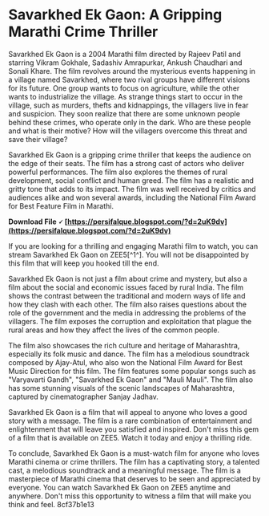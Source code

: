 # Savarkhed Ek Gaon: A Gripping Marathi Crime Thriller
 
Savarkhed Ek Gaon is a 2004 Marathi film directed by Rajeev Patil and starring Vikram Gokhale, Sadashiv Amrapurkar, Ankush Chaudhari and Sonali Khare. The film revolves around the mysterious events happening in a village named Savarkhed, where two rival groups have different visions for its future. One group wants to focus on agriculture, while the other wants to industrialize the village. As strange things start to occur in the village, such as murders, thefts and kidnappings, the villagers live in fear and suspicion. They soon realize that there are some unknown people behind these crimes, who operate only in the dark. Who are these people and what is their motive? How will the villagers overcome this threat and save their village?
 
Savarkhed Ek Gaon is a gripping crime thriller that keeps the audience on the edge of their seats. The film has a strong cast of actors who deliver powerful performances. The film also explores the themes of rural development, social conflict and human greed. The film has a realistic and gritty tone that adds to its impact. The film was well received by critics and audiences alike and won several awards, including the National Film Award for Best Feature Film in Marathi.
 
**Download File 🗸 [https://persifalque.blogspot.com/?d=2uK9dv](https://persifalque.blogspot.com/?d=2uK9dv)**


 
If you are looking for a thrilling and engaging Marathi film to watch, you can stream Savarkhed Ek Gaon on ZEE5[^1^]. You will not be disappointed by this film that will keep you hooked till the end.
  
Savarkhed Ek Gaon is not just a film about crime and mystery, but also a film about the social and economic issues faced by rural India. The film shows the contrast between the traditional and modern ways of life and how they clash with each other. The film also raises questions about the role of the government and the media in addressing the problems of the villagers. The film exposes the corruption and exploitation that plague the rural areas and how they affect the lives of the common people.
 
The film also showcases the rich culture and heritage of Maharashtra, especially its folk music and dance. The film has a melodious soundtrack composed by Ajay-Atul, who also won the National Film Award for Best Music Direction for this film. The film features some popular songs such as "Varyavarti Gandh", "Savarkhed Ek Gaon" and "Mauli Mauli". The film also has some stunning visuals of the scenic landscapes of Maharashtra, captured by cinematographer Sanjay Jadhav.
 
Savarkhed Ek Gaon is a film that will appeal to anyone who loves a good story with a message. The film is a rare combination of entertainment and enlightenment that will leave you satisfied and inspired. Don't miss this gem of a film that is available on ZEE5. Watch it today and enjoy a thrilling ride.
  
To conclude, Savarkhed Ek Gaon is a must-watch film for anyone who loves Marathi cinema or crime thrillers. The film has a captivating story, a talented cast, a melodious soundtrack and a meaningful message. The film is a masterpiece of Marathi cinema that deserves to be seen and appreciated by everyone. You can watch Savarkhed Ek Gaon on ZEE5 anytime and anywhere. Don't miss this opportunity to witness a film that will make you think and feel.
 8cf37b1e13
 
